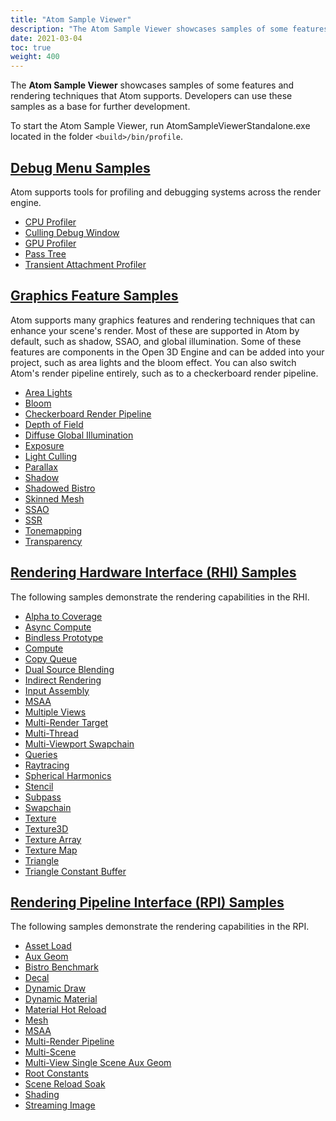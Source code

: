 ```yaml
---
title: "Atom Sample Viewer"
description: "The Atom Sample Viewer showcases samples of some features and rendering techniques capable in Atom."
date: 2021-03-04
toc: true
weight: 400
---  
```


The **Atom Sample Viewer** showcases samples of some features and rendering techniques that Atom supports. Developers can use these samples as a base for further development. 

To start the Atom Sample Viewer, run AtomSampleViewerStandalone.exe located in the folder `<build>/bin/profile`. 

## [Debug Menu Samples](debug-menu-samples.md)
Atom supports tools for profiling and debugging systems across the render engine. 
<!-- [WRITER NOTE] Elaborate intro-->
- [CPU Profiler](debug-menu-samples.md#cpu-profiler)
- [Culling Debug Window](debug-menu-samples.md#culling-debug-window)
- [GPU Profiler](debug-menu-samples.md#gpu-profiler)
- [Pass Tree](debug-menu-samples.md#pass-tree)
- [Transient Attachment Profiler](debug-menu-samples.md#transient-attachment-profiler)


## [Graphics Feature Samples](graphics-feature-samples.md)
Atom supports many graphics features and rendering techniques that can enhance your scene's render. Most of these are supported in Atom by default, such as shadow, SSAO, and global illumination. Some of these features are components in the Open 3D Engine and can be added into your project, such as area lights and the bloom effect. You can also switch Atom's render pipeline entirely, such as to a checkerboard render pipeline. 
- [Area Lights](graphics-feature-samples.md#area-lights)
- [Bloom](graphics-feature-samples.md#bloom)
- [Checkerboard Render Pipeline](graphics-feature-samples.md#checkerboard-render-pipeline)
- [Depth of Field](graphics-feature-samples.md#depth-of-field)
- [Diffuse Global Illumination](graphics-feature-samples.md#diffuse-global-illumination)
- [Exposure](graphics-feature-samples.md#exposure)
- [Light Culling](graphics-feature-samples.md#light-culling)
- [Parallax](graphics-feature-samples.md#parallax)
- [Shadow](graphics-feature-samples.md#shadow)
- [Shadowed Bistro](graphics-feature-samples.md#shadowed-bistro)
- [Skinned Mesh](graphics-feature-samples.md#skinned-mesh)
- [SSAO](graphics-feature-samples.md#ssao)
- [SSR](graphics-feature-samples.md#ssr)
- [Tonemapping](graphics-feature-samples.md#tonemapping)
- [Transparency](graphics-feature-samples.md#transparency)


## [Rendering Hardware Interface (RHI) Samples ](rhi-samples.md)
The following samples demonstrate the rendering capabilities in the RHI. 
<!-- [WRITER NOTE] Elaborate intro-->
- [Alpha to Coverage](rhi-samples.md#alpha-to-coverage)
- [Async Compute](rhi-samples.md#async-compute)
- [Bindless Prototype](rhi-samples.md#bindless-prototype)
- [Compute](rhi-samples.md#compute)
- [Copy Queue](rhi-samples.md#copy-queue)
- [Dual Source Blending](rhi-samples.md#dual-source-blending)
- [Indirect Rendering](rhi-samples.md#indirect-rendering)
- [Input Assembly](rhi-samples.md#input-assembly)
- [MSAA](rhi-samples.md#msaa)
- [Multiple Views](rhi-samples.md#multiple-views)
- [Multi-Render Target](rhi-samples.md#multi-render-target)
- [Multi-Thread](rhi-samples.md#multi-thread)
- [Multi-Viewport Swapchain](rhi-samples.md#multi-viewport-swapchain)
- [Queries](rhi-samples.md#queries)
- [Raytracing](rhi-samples.md#raytracing)
- [Spherical Harmonics](rhi-samples.md#spherical-harmonics)
- [Stencil](rhi-samples.md#stencil)
- [Subpass](rhi-samples.md#subpass)
- [Swapchain](rhi-samples.md#swapchain)
- [Texture](rhi-samples.md#texture)
- [Texture3D](rhi-samples.md#texture3d)
- [Texture Array](rhi-samples.md#texture-array)
- [Texture Map](rhi-samples.md#texture-map)
- [Triangle](rhi-samples.md#triangle)
- [Triangle Constant Buffer](rhi-samples.md#triangle-constant-buffer)


## [Rendering Pipeline Interface (RPI) Samples](rpi-samples.md)
The following samples demonstrate the rendering capabilities in the RPI. 
<!-- [WRITER NOTE] Elaborate intro-->
- [Asset Load](rpi-samples.md#asset-load)
- [Aux Geom](rpi-samples.md#aux-geom)
- [Bistro Benchmark](rpi-samples.md#bistro-benchmark)
- [Decal](rpi-samples.md#decal)
- [Dynamic Draw](rpi-samples.md#dynamic-draw)
- [Dynamic Material](rpi-samples.md#dynamic-material)
- [Material Hot Reload](rpi-samples.md#material-hot-reload)
- [Mesh](rpi-samples.md#mesh)
- [MSAA](rpi-samples.md#msaa)
- [Multi-Render Pipeline](rpi-samples.md#multi-render-pipeline)
- [Multi-Scene](rpi-samples.md#multi-scene)
- [Multi-View Single Scene Aux Geom](rpi-samples.md#multi-view)
- [Root Constants](rpi-samples.md#root-constants)
- [Scene Reload Soak](rpi-samples.md#scene-reload-soak)
- [Shading](rpi-samples.md#shading)
- [Streaming Image](rpi-samples.md#streaming-image)
